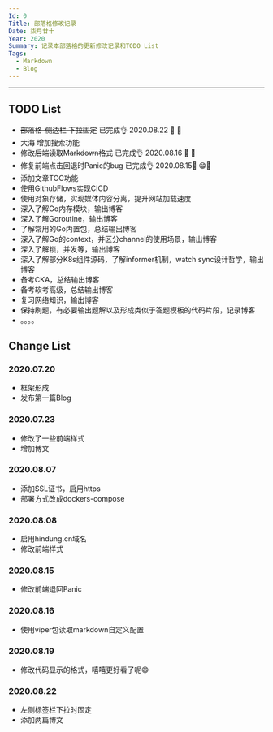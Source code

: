 ```yaml
---
Id: 0
Title: 部落格修改记录
Date: 柒月廿十
Year: 2020
Summary: 记录本部落格的更新修改记录和TODO List
Tags: 
  - Markdown
  - Blog
---
```


----

## TODO List

- ~~部落格-侧边栏 下拉固定~~   已完成👌  2020.08.22 📅  🎉
- 大海 增加搜索功能
- ~~修改后端读取Markdown格式~~ 已完成👌  2020.08.16 📅  🎉
- ~~修复前端点击回退时Panic的bug~~ 已完成👌 2020.08.15📅 😁🎉
- 添加文章TOC功能
- 使用GithubFlows实现CICD
- 使用对象存储，实现媒体内容分离，提升网站加载速度
- 深入了解Go内存模块，输出博客
- 深入了解Goroutine，输出博客
- 了解常用的Go内置包，总结输出博客
- 深入了解Go的context，并区分channel的使用场景，输出博客
- 深入了解锁，并发等，输出博客
- 深入了解部分K8s组件源码，了解informer机制，watch sync设计哲学，输出博客
- 备考CKA，总结输出博客
- 备考软考高级，总结输出博客
- 复习网络知识，输出博客
- 保持刷题，有必要输出题解以及形成类似于答题模板的代码片段，记录博客
- 。。。。

## Change List

### 2020.07.20

- 框架形成
- 发布第一篇Blog

### 2020.07.23

- 修改了一些前端样式
- 增加博文

### 2020.08.07

- 添加SSL证书，启用https
- 部署方式改成dockers-compose

### 2020.08.08

- 启用hindung.cn域名
- 修改前端样式

### 2020.08.15

- 修改前端退回Panic


### 2020.08.16

- 使用viper包读取markdown自定义配置

### 2020.08.19

- 修改代码显示的格式，嘻嘻更好看了呢😄

### 2020.08.22

- 左侧标签栏下拉时固定
- 添加两篇博文
